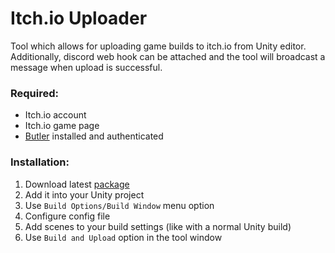 # Itch.io Uploader

Tool which allows for uploading game builds to itch.io from Unity editor. Additionally, discord web hook can be attached and the tool will broadcast a message when upload is successful.

### Required:
- Itch.io account
- Itch.io game page
- [Butler](https://itch.io/docs/butler/) installed and authenticated

### Installation:
1. Download latest [package](https://github.com/magalek/Itch.ioUploader/releases)
2. Add it into your Unity project
3. Use `Build Options/Build Window` menu option
4. Configure config file
5. Add scenes to your build settings (like with a normal Unity build)
6. Use `Build and Upload` option in the tool window

